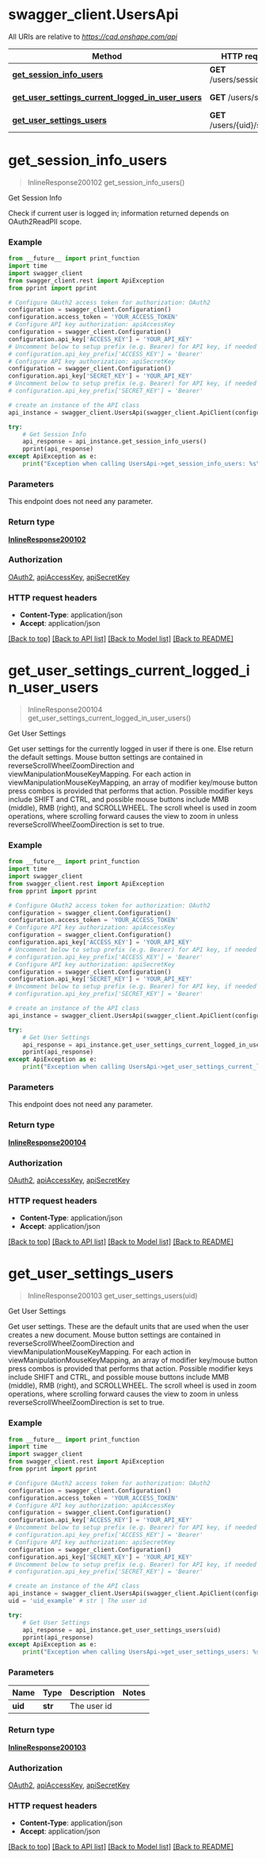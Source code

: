 # swagger_client.UsersApi

All URIs are relative to *https://cad.onshape.com/api*

Method | HTTP request | Description
------------- | ------------- | -------------
[**get_session_info_users**](UsersApi.md#get_session_info_users) | **GET** /users/sessioninfo | Get Session Info
[**get_user_settings_current_logged_in_user_users**](UsersApi.md#get_user_settings_current_logged_in_user_users) | **GET** /users/settings | Get User Settings
[**get_user_settings_users**](UsersApi.md#get_user_settings_users) | **GET** /users/{uid}/settings | Get User Settings


# **get_session_info_users**
> InlineResponse200102 get_session_info_users()

Get Session Info

Check if current user is logged in; information returned depends on OAuth2ReadPII scope.

### Example
```python
from __future__ import print_function
import time
import swagger_client
from swagger_client.rest import ApiException
from pprint import pprint

# Configure OAuth2 access token for authorization: OAuth2
configuration = swagger_client.Configuration()
configuration.access_token = 'YOUR_ACCESS_TOKEN'
# Configure API key authorization: apiAccessKey
configuration = swagger_client.Configuration()
configuration.api_key['ACCESS_KEY'] = 'YOUR_API_KEY'
# Uncomment below to setup prefix (e.g. Bearer) for API key, if needed
# configuration.api_key_prefix['ACCESS_KEY'] = 'Bearer'
# Configure API key authorization: apiSecretKey
configuration = swagger_client.Configuration()
configuration.api_key['SECRET_KEY'] = 'YOUR_API_KEY'
# Uncomment below to setup prefix (e.g. Bearer) for API key, if needed
# configuration.api_key_prefix['SECRET_KEY'] = 'Bearer'

# create an instance of the API class
api_instance = swagger_client.UsersApi(swagger_client.ApiClient(configuration))

try:
    # Get Session Info
    api_response = api_instance.get_session_info_users()
    pprint(api_response)
except ApiException as e:
    print("Exception when calling UsersApi->get_session_info_users: %s\n" % e)
```

### Parameters
This endpoint does not need any parameter.

### Return type

[**InlineResponse200102**](InlineResponse200102.md)

### Authorization

[OAuth2](../README.md#OAuth2), [apiAccessKey](../README.md#apiAccessKey), [apiSecretKey](../README.md#apiSecretKey)

### HTTP request headers

 - **Content-Type**: application/json
 - **Accept**: application/json

[[Back to top]](#) [[Back to API list]](../README.md#documentation-for-api-endpoints) [[Back to Model list]](../README.md#documentation-for-models) [[Back to README]](../README.md)

# **get_user_settings_current_logged_in_user_users**
> InlineResponse200104 get_user_settings_current_logged_in_user_users()

Get User Settings

Get user settings for the currently logged in user if there is one. Else return the default                 settings. Mouse button settings are contained in reverseScrollWheelZoomDirection and                 viewManipulationMouseKeyMapping. For each action in viewManipulationMouseKeyMapping, an array of                 modifier key/mouse button press combos is provided that performs that action. Possible modifier                 keys include SHIFT and CTRL, and possible mouse buttons include MMB (middle), RMB (right), and                 SCROLLWHEEL. The scroll wheel is used in zoom operations, where scrolling forward causes the view                 to zoom in unless reverseScrollWheelZoomDirection is set to true.

### Example
```python
from __future__ import print_function
import time
import swagger_client
from swagger_client.rest import ApiException
from pprint import pprint

# Configure OAuth2 access token for authorization: OAuth2
configuration = swagger_client.Configuration()
configuration.access_token = 'YOUR_ACCESS_TOKEN'
# Configure API key authorization: apiAccessKey
configuration = swagger_client.Configuration()
configuration.api_key['ACCESS_KEY'] = 'YOUR_API_KEY'
# Uncomment below to setup prefix (e.g. Bearer) for API key, if needed
# configuration.api_key_prefix['ACCESS_KEY'] = 'Bearer'
# Configure API key authorization: apiSecretKey
configuration = swagger_client.Configuration()
configuration.api_key['SECRET_KEY'] = 'YOUR_API_KEY'
# Uncomment below to setup prefix (e.g. Bearer) for API key, if needed
# configuration.api_key_prefix['SECRET_KEY'] = 'Bearer'

# create an instance of the API class
api_instance = swagger_client.UsersApi(swagger_client.ApiClient(configuration))

try:
    # Get User Settings
    api_response = api_instance.get_user_settings_current_logged_in_user_users()
    pprint(api_response)
except ApiException as e:
    print("Exception when calling UsersApi->get_user_settings_current_logged_in_user_users: %s\n" % e)
```

### Parameters
This endpoint does not need any parameter.

### Return type

[**InlineResponse200104**](InlineResponse200104.md)

### Authorization

[OAuth2](../README.md#OAuth2), [apiAccessKey](../README.md#apiAccessKey), [apiSecretKey](../README.md#apiSecretKey)

### HTTP request headers

 - **Content-Type**: application/json
 - **Accept**: application/json

[[Back to top]](#) [[Back to API list]](../README.md#documentation-for-api-endpoints) [[Back to Model list]](../README.md#documentation-for-models) [[Back to README]](../README.md)

# **get_user_settings_users**
> InlineResponse200103 get_user_settings_users(uid)

Get User Settings

Get user settings. These are the default units that are used when the user creates a new document. Mouse button settings are contained in reverseScrollWheelZoomDirection and viewManipulationMouseKeyMapping. For each action in viewManipulationMouseKeyMapping, an array of modifier key/mouse button press combos is provided that performs that action.  Possible modifier keys include SHIFT and CTRL, and possible mouse buttons include MMB (middle), RMB (right), and SCROLLWHEEL.  The scroll wheel is used in zoom operations, where scrolling forward causes the view to zoom in unless reverseScrollWheelZoomDirection is set to true.

### Example
```python
from __future__ import print_function
import time
import swagger_client
from swagger_client.rest import ApiException
from pprint import pprint

# Configure OAuth2 access token for authorization: OAuth2
configuration = swagger_client.Configuration()
configuration.access_token = 'YOUR_ACCESS_TOKEN'
# Configure API key authorization: apiAccessKey
configuration = swagger_client.Configuration()
configuration.api_key['ACCESS_KEY'] = 'YOUR_API_KEY'
# Uncomment below to setup prefix (e.g. Bearer) for API key, if needed
# configuration.api_key_prefix['ACCESS_KEY'] = 'Bearer'
# Configure API key authorization: apiSecretKey
configuration = swagger_client.Configuration()
configuration.api_key['SECRET_KEY'] = 'YOUR_API_KEY'
# Uncomment below to setup prefix (e.g. Bearer) for API key, if needed
# configuration.api_key_prefix['SECRET_KEY'] = 'Bearer'

# create an instance of the API class
api_instance = swagger_client.UsersApi(swagger_client.ApiClient(configuration))
uid = 'uid_example' # str | The user id

try:
    # Get User Settings
    api_response = api_instance.get_user_settings_users(uid)
    pprint(api_response)
except ApiException as e:
    print("Exception when calling UsersApi->get_user_settings_users: %s\n" % e)
```

### Parameters

Name | Type | Description  | Notes
------------- | ------------- | ------------- | -------------
 **uid** | **str**| The user id | 

### Return type

[**InlineResponse200103**](InlineResponse200103.md)

### Authorization

[OAuth2](../README.md#OAuth2), [apiAccessKey](../README.md#apiAccessKey), [apiSecretKey](../README.md#apiSecretKey)

### HTTP request headers

 - **Content-Type**: application/json
 - **Accept**: application/json

[[Back to top]](#) [[Back to API list]](../README.md#documentation-for-api-endpoints) [[Back to Model list]](../README.md#documentation-for-models) [[Back to README]](../README.md)

